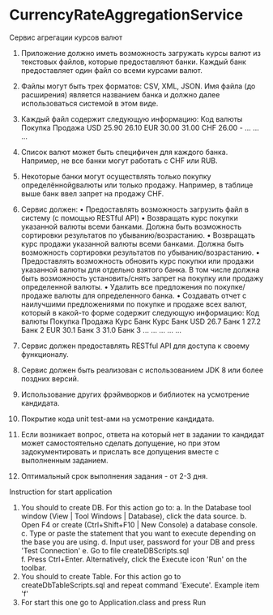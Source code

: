 # CurrencyRateAggregationService

Сервис агрегации курсов валют

1. Приложение должно иметь возможность загружать курсы валют из текстовых
файлов, которые предоставляют банки. Каждый банк предоставляет один файл
со всеми курсами валют.
2. Файлы могут быть трех форматов: CSV, XML, JSON. Имя файла (до расширения)
является названием банка и должно далее использоваться системой в этом
виде.
3. Каждый файл содержит следующую информацию:
Код валюты Покупка Продажа
USD 25.90 26.10
EUR 30.00 31.00
CHF 26.00 -
... ... ...
4. Список валют может быть специфичен для каждого банка. Например, не все
банки могут работать с CHF или RUB.
5. Некоторые банки могут осуществлять только покупку определённойgвалюты
или только продажу. Например, в таблице выше банк ввел запрет на продажу
CHF.
6. Сервис должен:
• Предоставлять возможность загрузить файл в систему (с помощью
RESTful API)
• Возвращать курс покупки указанной валюты всеми банками. Должна
быть возможность сортировки результатов по убыванию/возрастанию.
• Возвращать курс продажи указанной валюты всеми банками. Должна
быть возможность сортировки результатов по убыванию/возрастанию.
• Предоставлять возможность обновить курс покупки или продажи
указанной валюты для отдельно взятого банка. В том числе должна быть
возможность установить/снять запрет на покупку или продажу
определенной валюты.
• Удалить все предложения по покупке/продаже валюты для
определенного банка.
• Создавать отчет с наилучшими предложениями по покупке и продаже
всех валют, который в какой-то форме содержит следующую
информацию:
Код валюты Покупка Продажа
Курс Банк Курс Банк
USD 26.7 Банк 1 27.2 Банк 2
EUR 30.1 Банк 3 31.0 Банк 3
... ... ... ... ...

7. Сервис должен предоставлять RESTful API для доступа к своему функционалу.

8. Сервис должен быть реализован с использованием JDK 8 или более поздних
версий.
9. Использование других фрэймворков и библиотек на усмотрение кандидата.
10. Покрытие кода unit test-ами на усмотрение кандидата.
11. Если возникает вопрос, ответа на который нет в задании то кандидат может
самостоятельно сделать допущение, но при этом задокументировать и
прислать все допущения вместе с выполненным заданием.
12. Оптимальный срок выполнения задания - от 2-3 дня.

Instruction for start application
1. You should to create DB. For this action go to:
    a. In the Database tool window (View | Tool Windows | Database), click the data source.
    b. Open F4 or create (Ctrl+Shift+F10 | New Console) a database console.
    c. Type or paste the statement that you want to execute depending on the base you are using. 
    d. Input user, password for your DB and press 'Test Connection'
    e. Go to file createDBScripts.sql       
    f. Press Ctrl+Enter. Alternatively, click the Execute icon 'Run' on the toolbar.
2. You should to create Table. For this action go to createDbTableScripts.sql and repeat command 'Execute'. Example item 'f'
3. For start this one go to Application.class and press Run